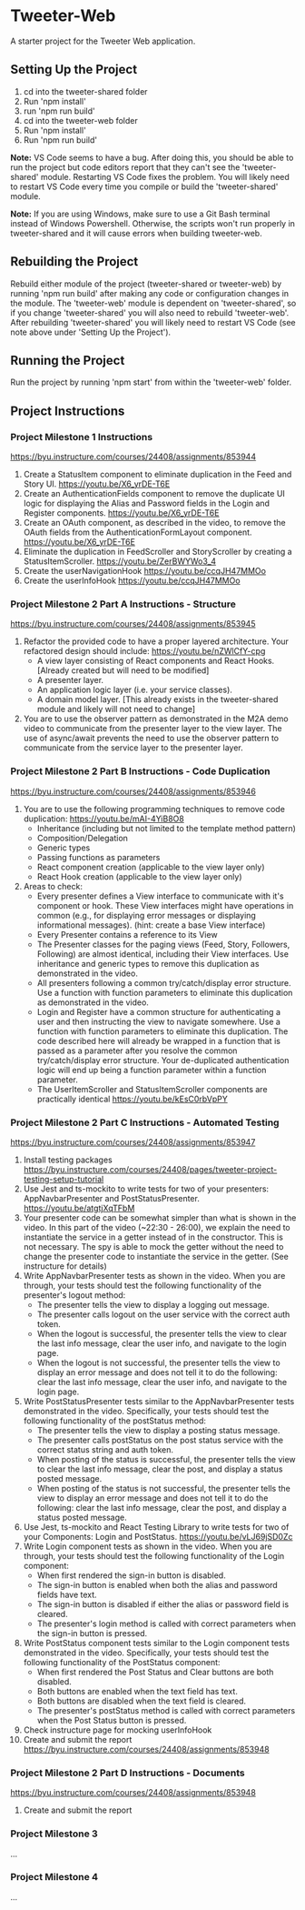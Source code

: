 # Tweeter-Web

A starter project for the Tweeter Web application.

## Setting Up the Project

1. cd into the tweeter-shared folder
1. Run 'npm install'
1. run 'npm run build'
1. cd into the tweeter-web folder
1. Run 'npm install'
1. Run 'npm run build'

**Note:** VS Code seems to have a bug. After doing this, you should be able to run the project but code editors report that they can't see the 'tweeter-shared' module. Restarting VS Code fixes the problem. You will likely need to restart VS Code every time you compile or build the 'tweeter-shared' module.

**Note:** If you are using Windows, make sure to use a Git Bash terminal instead of Windows Powershell. Otherwise, the scripts won't run properly in tweeter-shared and it will cause errors when building tweeter-web.

## Rebuilding the Project
Rebuild either module of the project (tweeter-shared or tweeter-web) by running 'npm run build' after making any code or configuration changes in the module. The 'tweeter-web' module is dependent on 'tweeter-shared', so if you change 'tweeter-shared' you will also need to rebuild 'tweeter-web'. After rebuilding 'tweeter-shared' you will likely need to restart VS Code (see note above under 'Setting Up the Project').

## Running the Project
Run the project by running 'npm start' from within the 'tweeter-web' folder.

## Project Instructions

### Project Milestone 1 Instructions
https://byu.instructure.com/courses/24408/assignments/853944
1. Create a StatusItem component to eliminate duplication in the Feed and Story UI. https://youtu.be/X6_yrDE-T6E
2. Create an AuthenticationFields component to remove the duplicate UI logic for displaying the Alias and Password fields in the Login and Register components.  https://youtu.be/X6_yrDE-T6E
3. Create an OAuth component, as described in the video, to remove the OAuth fields from the AuthenticationFormLayout component. https://youtu.be/X6_yrDE-T6E
4. Eliminate the duplication in FeedScroller and StoryScroller by creating a StatusItemScroller. https://youtu.be/ZerBWYWo3_4
5. Create the userNavigationHook https://youtu.be/ccqJH47MMOo
6. Create the userInfoHook https://youtu.be/ccqJH47MMOo

### Project Milestone 2 Part A Instructions - Structure
https://byu.instructure.com/courses/24408/assignments/853945
1. Refactor the provided code to have a proper layered architecture. Your refactored design should include: https://youtu.be/nZWlCfY-cpg
    * A view layer consisting of React components and React Hooks. [Already created but will need to be modified]
    * A presenter layer.
    * An application logic layer (i.e. your service classes).
    * A domain model layer. [This already exists in the tweeter-shared module and likely will not need to change]
2. You are to use the observer pattern as demonstrated in the M2A demo video to communicate from the presenter layer to the view layer. The use of async/await prevents the need to use the observer pattern to communicate from the service layer to the presenter layer.

### Project Milestone 2 Part B Instructions - Code Duplication
https://byu.instructure.com/courses/24408/assignments/853946
1. You are to use the following programming techniques to remove code duplication: https://youtu.be/mAI-4YiB8O8
    * Inheritance (including but not limited to the template method pattern)
    * Composition/Delegation
    * Generic types
    * Passing functions as parameters
    * React component creation (applicable to the view layer only)
    * React Hook creation (applicable to the view layer only)
2. Areas to check:
    * Every presenter defines a View interface to communicate with it's component or hook. These View interfaces might have operations in common (e.g., for displaying error messages or displaying informational messages). (hint: create a base View interface)
    * Every Presenter contains a reference to its View
    * The Presenter classes for the paging views (Feed, Story, Followers, Following) are almost identical, including their View interfaces.  Use inheritance and generic types to remove this duplication as demonstrated in the video.
    * All presenters following a common try/catch/display error structure. Use a function with function parameters to eliminate this duplication as demonstrated in the video.
    * Login and Register have a common structure for authenticating a user and then instructing the view to navigate somewhere. Use a function with function parameters to eliminate this duplication. The code described here will already be wrapped in a function that is passed as a parameter after you resolve the common try/catch/display error structure. Your de-duplicated authentication logic will end up being a function parameter within a function parameter.
    * The UserItemScroller and StatusItemScroller components are practically identical https://youtu.be/kEsC0rbVpPY

### Project Milestone 2 Part C Instructions - Automated Testing
https://byu.instructure.com/courses/24408/assignments/853947
1. Install testing packages https://byu.instructure.com/courses/24408/pages/tweeter-project-testing-setup-tutorial
2. Use Jest and ts-mockito to write tests for two of your presenters: AppNavbarPresenter and PostStatusPresenter. https://youtu.be/atgtjXqTFbM
3. Your presenter code can be somewhat simpler than what is shown in the video. In this part of the video (~22:30 - 26:00), we explain the need to instantiate the service in a getter instead of in the constructor. This is not necessary. The spy is able to mock the getter without the need to change the presenter code to instantiate the service in the getter. (See instructure for details)
4. Write AppNavbarPresenter tests as shown in the video. When you are through, your tests should test the following functionality of the presenter's logout method:
    * The presenter tells the view to display a logging out message.
    * The presenter calls logout on the user service with the correct auth token.
    * When the logout is successful, the presenter tells the view to clear the last info message, clear the user info, and navigate to the login page.
    * When the logout is not successful, the presenter tells the view to display an error message and does not tell it to do the following: clear the last info message, clear the user info, and navigate to the login page.
5. Write PostStatusPresenter tests similar to the AppNavbarPresenter tests demonstrated in the video. Specifically, your tests should test the following functionality of the postStatus method:
    * The presenter tells the view to display a posting status message.
    * The presenter calls postStatus on the post status service with the correct status string and auth token.
    * When posting of the status is successful, the presenter tells the view to clear the last info message, clear the post, and display a status posted message.
    * When posting of the status is not successful, the presenter tells the view to display an error message and does not tell it to do the following: clear the last info message, clear the post, and display a status posted message.
6. Use Jest, ts-mockito  and React Testing Library to write tests for two of your Components: Login and PostStatus. https://youtu.be/vLJ69jSD0Zc
7. Write Login component tests as shown in the video. When you are through, your tests should test the following functionality of the Login component:
    * When first rendered the sign-in button is disabled.
    * The sign-in button is enabled when both the alias and password fields have text.
    * The sign-in button is disabled if either the alias or password field is cleared.
    * The presenter's login method is called with correct parameters when the sign-in button is pressed.
8. Write PostStatus component tests similar to the Login component tests demonstrated in the video. Specifically, your tests should test the following functionality of the PostStatus component:
    * When first rendered the Post Status and Clear buttons are both disabled.
    * Both buttons are enabled when the text field has text.
    * Both buttons are disabled when the text field is cleared.
    * The presenter's postStatus method is called with correct parameters when the Post Status button is pressed.
9. Check instructure page for mocking userInfoHook
10. Create and submit the report https://byu.instructure.com/courses/24408/assignments/853948

### Project Milestone 2 Part D Instructions - Documents
https://byu.instructure.com/courses/24408/assignments/853948
1. Create and submit the report

### Project Milestone 3
...

### Project Milestone 4
...

